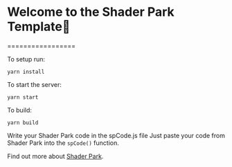 # Welcome to the Shader Park Template🎉
=================

To setup run:
```
yarn install
```

To start the server:
```
yarn start
```

To build:
```
yarn build
```

Write your Shader Park code in the spCode.js file
Just paste your code from Shader Park into the `spCode()` function.


Find out more about [Shader Park](https://shaderpark.netlify.com/).
